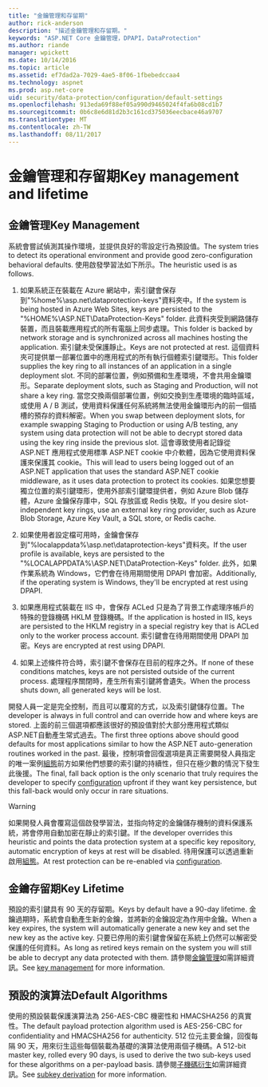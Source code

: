 ```yaml
---
title: "金鑰管理和存留期"
author: rick-anderson
description: "描述金鑰管理和存留期。"
keywords: "ASP.NET Core 金鑰管理，DPAPI，DataProtection"
ms.author: riande
manager: wpickett
ms.date: 10/14/2016
ms.topic: article
ms.assetid: ef7dad2a-7029-4ae5-8f06-1fbebedccaa4
ms.technology: aspnet
ms.prod: asp.net-core
uid: security/data-protection/configuration/default-settings
ms.openlocfilehash: 913eda69f88ef05a990d9465024f4fa6b08cd1b7
ms.sourcegitcommit: 0b6c8e6d81d2b3c161cd375036eecbace46a9707
ms.translationtype: MT
ms.contentlocale: zh-TW
ms.lasthandoff: 08/11/2017
---
```

# <a name="key-management-and-lifetime"></a><span data-ttu-id="4bf52-104">金鑰管理和存留期</span><span class="sxs-lookup"><span data-stu-id="4bf52-104">Key management and lifetime</span></span>

<a name=data-protection-default-settings></a>

## <a name="key-management"></a><span data-ttu-id="4bf52-105">金鑰管理</span><span class="sxs-lookup"><span data-stu-id="4bf52-105">Key Management</span></span>

<span data-ttu-id="4bf52-106">系統會嘗試偵測其操作環境，並提供良好的零設定行為預設值。</span><span class="sxs-lookup"><span data-stu-id="4bf52-106">The system tries to detect its operational environment and provide good zero-configuration behavioral defaults.</span></span> <span data-ttu-id="4bf52-107">使用啟發學習法如下所示。</span><span class="sxs-lookup"><span data-stu-id="4bf52-107">The heuristic used is as follows.</span></span>

1. <span data-ttu-id="4bf52-108">如果系統正在裝載在 Azure 網站中，索引鍵會保存到"%home%\asp.net\dataprotection-keys"資料夾中。</span><span class="sxs-lookup"><span data-stu-id="4bf52-108">If the system is being hosted in Azure Web Sites, keys are persisted to the "%HOME%\ASP.NET\DataProtection-Keys" folder.</span></span> <span data-ttu-id="4bf52-109">此資料夾受到網路儲存裝置，而且裝載應用程式的所有電腦上同步處理。</span><span class="sxs-lookup"><span data-stu-id="4bf52-109">This folder is backed by network storage and is synchronized across all machines hosting the application.</span></span> <span data-ttu-id="4bf52-110">索引鍵未受保護靜止。</span><span class="sxs-lookup"><span data-stu-id="4bf52-110">Keys are not protected at rest.</span></span> <span data-ttu-id="4bf52-111">這個資料夾可提供單一部署位置中的應用程式的所有執行個體索引鍵環形。</span><span class="sxs-lookup"><span data-stu-id="4bf52-111">This folder supplies the key ring to all instances of an application in a single deployment slot.</span></span> <span data-ttu-id="4bf52-112">不同的部署位置，例如預備和生產環境，不會共用金鑰環形。</span><span class="sxs-lookup"><span data-stu-id="4bf52-112">Separate deployment slots, such as Staging and Production, will not share a key ring.</span></span> <span data-ttu-id="4bf52-113">當您交換兩個部署位置，例如交換到生產環境的臨時區域，或使用 A / B 測試，使用資料保護任何系統將無法使用金鑰環形內的前一個插槽的預存的資料解密。</span><span class="sxs-lookup"><span data-stu-id="4bf52-113">When you swap between deployment slots, for example swapping Staging to Production or using A/B testing, any system using data protection will not be able to decrypt stored data using the key ring inside the previous slot.</span></span> <span data-ttu-id="4bf52-114">這會導致使用者記錄從 ASP.NET 應用程式使用標準 ASP.NET cookie 中介軟體，因為它使用資料保護來保護其 cookie。</span><span class="sxs-lookup"><span data-stu-id="4bf52-114">This will lead to users being logged out of an ASP.NET application that uses the standard ASP.NET cookie middleware, as it uses data protection to protect its cookies.</span></span> <span data-ttu-id="4bf52-115">如果您想要獨立位置的索引鍵環形，使用外部索引鍵環提供者，例如 Azure Blob 儲存體，Azure 金鑰保存庫中，SQL 存放區或 Redis 快取。</span><span class="sxs-lookup"><span data-stu-id="4bf52-115">If you desire slot-independent key rings, use an external key ring provider, such as Azure Blob Storage, Azure Key Vault, a SQL store, or Redis cache.</span></span>

2. <span data-ttu-id="4bf52-116">如果使用者設定檔可用時，金鑰會保存到"%localappdata%\asp.net\dataprotection-keys"資料夾。</span><span class="sxs-lookup"><span data-stu-id="4bf52-116">If the user profile is available, keys are persisted to the "%LOCALAPPDATA%\ASP.NET\DataProtection-Keys" folder.</span></span> <span data-ttu-id="4bf52-117">此外，如果作業系統為 Windows，它們會在待用期間使用 DPAPI 會加密。</span><span class="sxs-lookup"><span data-stu-id="4bf52-117">Additionally, if the operating system is Windows, they'll be encrypted at rest using DPAPI.</span></span>

3. <span data-ttu-id="4bf52-118">如果應用程式裝載在 IIS 中，會保存 ACLed 只是為了背景工作處理序帳戶的特殊的登錄機碼 HKLM 登錄機碼。</span><span class="sxs-lookup"><span data-stu-id="4bf52-118">If the application is hosted in IIS, keys are persisted to the HKLM registry in a special registry key that is ACLed only to the worker process account.</span></span> <span data-ttu-id="4bf52-119">索引鍵會在待用期間使用 DPAPI 加密。</span><span class="sxs-lookup"><span data-stu-id="4bf52-119">Keys are encrypted at rest using DPAPI.</span></span>

4. <span data-ttu-id="4bf52-120">如果上述條件符合時，索引鍵不會保存在目前的程序之外。</span><span class="sxs-lookup"><span data-stu-id="4bf52-120">If none of these conditions matches, keys are not persisted outside of the current process.</span></span> <span data-ttu-id="4bf52-121">處理程序關閉時，產生所有索引鍵將會遺失。</span><span class="sxs-lookup"><span data-stu-id="4bf52-121">When the process shuts down, all generated keys will be lost.</span></span>

<span data-ttu-id="4bf52-122">開發人員一定是完全控制，而且可以覆寫的方式，以及索引鍵儲存位置。</span><span class="sxs-lookup"><span data-stu-id="4bf52-122">The developer is always in full control and can override how and where keys are stored.</span></span> <span data-ttu-id="4bf52-123">上面的前三個選項都應該很好的預設值對於大部分應用程式類似 ASP.NET<machineKey>自動產生常式過去。</span><span class="sxs-lookup"><span data-stu-id="4bf52-123">The first three options above should good defaults for most applications similar to how the ASP.NET <machineKey> auto-generation routines worked in the past.</span></span> <span data-ttu-id="4bf52-124">最後，控制項會回復選項是真正需要開發人員指定的唯一案例[組態](overview.md)前方如果他們想要的索引鍵的持續性，但只在極少數的情況下發生此後援。</span><span class="sxs-lookup"><span data-stu-id="4bf52-124">The final, fall back option is the only scenario that truly requires the developer to specify [configuration](overview.md) upfront if they want key persistence, but this fall-back would only occur in rare situations.</span></span>

>[!WARNING]
> <span data-ttu-id="4bf52-125">如果開發人員會覆寫這個啟發學習法，並指向特定的金鑰儲存機制的資料保護系統，將會停用自動加密在靜止的索引鍵。</span><span class="sxs-lookup"><span data-stu-id="4bf52-125">If the developer overrides this heuristic and points the data protection system at a specific key repository, automatic encryption of keys at rest will be disabled.</span></span> <span data-ttu-id="4bf52-126">待用保護可以透過重新啟用[組態](overview.md)。</span><span class="sxs-lookup"><span data-stu-id="4bf52-126">At rest protection can be re-enabled via [configuration](overview.md).</span></span>

## <a name="key-lifetime"></a><span data-ttu-id="4bf52-127">金鑰存留期</span><span class="sxs-lookup"><span data-stu-id="4bf52-127">Key Lifetime</span></span>

<span data-ttu-id="4bf52-128">預設的索引鍵具有 90 天的存留期。</span><span class="sxs-lookup"><span data-stu-id="4bf52-128">Keys by default have a 90-day lifetime.</span></span> <span data-ttu-id="4bf52-129">金鑰過期時，系統會自動產生新的金鑰，並將新的金鑰設定為作用中金鑰。</span><span class="sxs-lookup"><span data-stu-id="4bf52-129">When a key expires, the system will automatically generate a new key and set the new key as the active key.</span></span> <span data-ttu-id="4bf52-130">只要已停用的索引鍵會保留在系統上仍然可以解密受保護的任何資料。</span><span class="sxs-lookup"><span data-stu-id="4bf52-130">As long as retired keys remain on the system you will still be able to decrypt any data protected with them.</span></span> <span data-ttu-id="4bf52-131">請參閱[金鑰管理](../implementation/key-management.md#data-protection-implementation-key-management-expiration)如需詳細資訊。</span><span class="sxs-lookup"><span data-stu-id="4bf52-131">See [key management](../implementation/key-management.md#data-protection-implementation-key-management-expiration) for more information.</span></span>

## <a name="default-algorithms"></a><span data-ttu-id="4bf52-132">預設的演算法</span><span class="sxs-lookup"><span data-stu-id="4bf52-132">Default Algorithms</span></span>

<span data-ttu-id="4bf52-133">使用的預設裝載保護演算法為 256-AES-CBC 機密性和 HMACSHA256 的真實性。</span><span class="sxs-lookup"><span data-stu-id="4bf52-133">The default payload protection algorithm used is AES-256-CBC for confidentiality and HMACSHA256 for authenticity.</span></span> <span data-ttu-id="4bf52-134">512 位元主要金鑰，回復每隔 90 天，用來衍生這些每個裝載為基礎的演算法使用兩個子機碼。</span><span class="sxs-lookup"><span data-stu-id="4bf52-134">A 512-bit master key, rolled every 90 days, is used to derive the two sub-keys used for these algorithms on a per-payload basis.</span></span> <span data-ttu-id="4bf52-135">請參閱[子機碼衍生](../implementation/subkeyderivation.md#data-protection-implementation-subkey-derivation-aad)如需詳細資訊。</span><span class="sxs-lookup"><span data-stu-id="4bf52-135">See [subkey derivation](../implementation/subkeyderivation.md#data-protection-implementation-subkey-derivation-aad) for more information.</span></span>
